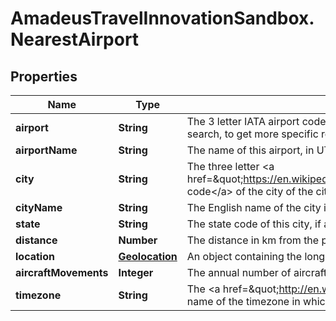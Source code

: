# AmadeusTravelInnovationSandbox.NearestAirport

## Properties
Name | Type | Description | Notes
------------ | ------------- | ------------- | -------------
**airport** | **String** | The 3 letter IATA airport code of this given airport. You can use this as an input parameter for a low-fare flight search, to get more specific results than the city code, but inspiration search works best using the city code. | 
**airportName** | **String** | The name of this airport, in UTF-8 format | 
**city** | **String** | The three letter &lt;a href&#x3D;\&quot;https://en.wikipedia.org/wiki/International_Air_Transport_Association_airport_code\&quot;&gt;IATA code&lt;/a&gt; of the city of the city in which this airport is located. | 
**cityName** | **String** | The English name of the city in which this airport is located | 
**state** | **String** | The state code of this city, if applicable | [optional] 
**distance** | **Number** | The distance in km from the point specified in the query, to this location | 
**location** | [**Geolocation**](Geolocation.md) |   An object containing the longitude and latitude of the given airport. | 
**aircraftMovements** | **Integer** | The annual number of aircraft movements at that airport. | [optional] 
**timezone** | **String** | The &lt;a href&#x3D;\&quot;http://en.wikipedia.org/wiki/List_of_tz_database_time_zones\&quot;&gt;Olson format&lt;/a&gt; name of the timezone in which this airport is located | 


